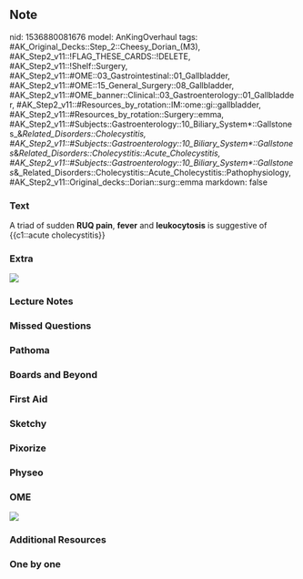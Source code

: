 ## Note
nid: 1536880081676
model: AnKingOverhaul
tags: #AK_Original_Decks::Step_2::Cheesy_Dorian_(M3), #AK_Step2_v11::!FLAG_THESE_CARDS::!DELETE, #AK_Step2_v11::!Shelf::Surgery, #AK_Step2_v11::#OME::03_Gastrointestinal::01_Gallbladder, #AK_Step2_v11::#OME::15_General_Surgery::08_Gallbladder, #AK_Step2_v11::#OME_banner::Clinical::03_Gastroenterology::01_Gallbladder, #AK_Step2_v11::#Resources_by_rotation::IM::ome::gi::gallbladder, #AK_Step2_v11::#Resources_by_rotation::Surgery::emma, #AK_Step2_v11::#Subjects::Gastroenterology::10_Biliary_System*::Gallstones_&_Related_Disorders::Cholecystitis, #AK_Step2_v11::#Subjects::Gastroenterology::10_Biliary_System*::Gallstones_&_Related_Disorders::Cholecystitis::Acute_Cholecystitis, #AK_Step2_v11::#Subjects::Gastroenterology::10_Biliary_System*::Gallstones_&_Related_Disorders::Cholecystitis::Acute_Cholecystitis::Pathophysiology, #AK_Step2_v11::Original_decks::Dorian::surg::emma
markdown: false

### Text
A triad of sudden <b>RUQ pain</b>, <b>fever</b> and
<b>leukocytosis</b> is suggestive of {{c1::acute cholecystitis}}

### Extra
<img src="paste-898305294860289.jpg">

### Lecture Notes


### Missed Questions


### Pathoma


### Boards and Beyond


### First Aid


### Sketchy


### Pixorize


### Physeo


### OME
<div class="ome-widget">
  <a href=
  "https://onlinemeded.org/spa/gastroenterology/gallbladder/acquire?ref=anki">
  <img src="_OME_AnkiFlashcards_Lesson_4.png"></a>
</div>

### Additional Resources


### One by one

